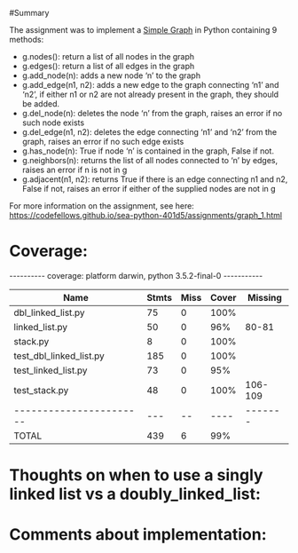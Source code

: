 #Summary

The assignment was to implement a [Simple Graph](https://www.python.org/doc/essays/graphs/)
in Python containing 9 methods:

* g.nodes(): return a list of all nodes in the graph
* g.edges(): return a list of all edges in the graph
* g.add_node(n): adds a new node ‘n’ to the graph
* g.add_edge(n1, n2): adds a new edge to the graph connecting ‘n1’ and ‘n2’, if either n1 or n2 are not already present in the graph, they should be added.
* g.del_node(n): deletes the node ‘n’ from the graph, raises an error if no such node exists
* g.del_edge(n1, n2): deletes the edge connecting ‘n1’ and ‘n2’ from the graph, raises an error if no such edge exists
* g.has_node(n): True if node ‘n’ is contained in the graph, False if not.
* g.neighbors(n): returns the list of all nodes connected to ‘n’ by edges, raises an error if n is not in g
* g.adjacent(n1, n2): returns True if there is an edge connecting n1 and n2, False if not, raises an error if either of the supplied nodes are not in g


For more information on the assignment, see here: https://codefellows.github.io/sea-python-401d5/assignments/graph_1.html


# Coverage:

---------- coverage: platform darwin, python 3.5.2-final-0 -----------


| Name                     | Stmts | Miss | Cover | Missing |
| -----------------------  | ----- | ---- | ----- | ------- |
| dbl_linked_list.py       |  75   |  0   | 100%  |         |
| linked_list.py           |  50   |  0   |  96%  |  80-81  |
| stack.py                 |   8   |  0   | 100%  |         |
| test_dbl_linked_list.py  |  185  |  0   | 100%  |         |
| test_linked_list.py      |  73   |  0   |  95%  |         |
| test_stack.py            |  48   |  0   | 100%  | 106-109 |
| -----------------------  |  ---  |  --  | ----  | ------- |
| TOTAL                    |  439  |  6   | 99%   |         |


# Thoughts on when to use a singly linked list vs a doubly_linked_list:

# Comments about implementation:
